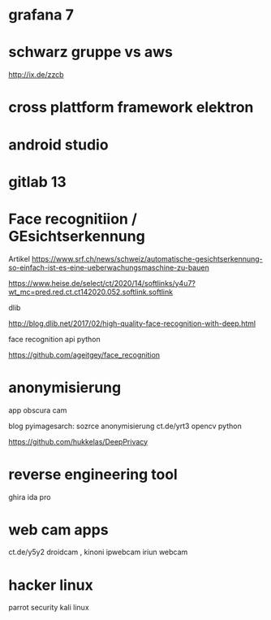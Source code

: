 # grafana 7

# schwarz gruppe vs aws

<http://ix.de/zzcb>

# cross plattform framework elektron 

# android studio 

# gitlab 13

#  Face recognitiion / GEsichtserkennung 

Artikel 
https://www.srf.ch/news/schweiz/automatische-gesichtserkennung-so-einfach-ist-es-eine-ueberwachungsmaschine-zu-bauen

https://www.heise.de/select/ct/2020/14/softlinks/y4u7?wt_mc=pred.red.ct.ct142020.052.softlink.softlink 

dlib 

http://blog.dlib.net/2017/02/high-quality-face-recognition-with-deep.html

face recognition api python 

https://github.com/ageitgey/face_recognition 

# anonymisierung 

app obscura cam

blog pyimagesarch: sozrce anonymisierung ct.de/yrt3 opencv python 

https://github.com/hukkelas/DeepPrivacy

# reverse engineering tool 

ghira 
ida pro 

# web cam apps
ct.de/y5y2
droidcam , kinoni ipwebcam iriun webcam

# hacker linux 

parrot security 
kali linux 
